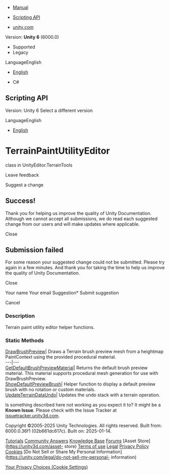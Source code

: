[ ]()

  * [Manual](../Manual/index.html)
  * [Scripting API](../ScriptReference/index.html)

  * [unity.com](https://unity.com/)

Version: **Unity 6** (6000.0)

  * Supported
  * Legacy

LanguageEnglish

  * [English]()

  * C#

[ ](https://docs.unity3d.com)

## Scripting API

Version: Unity 6 Select a different version

LanguageEnglish

  * [English]()

# TerrainPaintUtilityEditor

class in UnityEditor.TerrainTools

Leave feedback

Suggest a change

## Success!

Thank you for helping us improve the quality of Unity Documentation. Although
we cannot accept all submissions, we do read each suggested change from our
users and will make updates where applicable.

Close

## Submission failed

For some reason your suggested change could not be submitted. Please <a>try
again</a> in a few minutes. And thank you for taking the time to help us
improve the quality of Unity Documentation.

Close

Your name Your email Suggestion* Submit suggestion

Cancel

[ ]()

### Description

Terrain paint utility editor helper functions.

### Static Methods

[DrawBrushPreview](TerrainTools.TerrainPaintUtilityEditor.DrawBrushPreview.html)|
Draws a Terrain brush preview mesh from a heightmap PaintContext using the
provided procedural material.  
---|---  
[GetDefaultBrushPreviewMaterial](TerrainTools.TerrainPaintUtilityEditor.GetDefaultBrushPreviewMaterial.html)|
Returns the default brush preview material. This material supports procedural
mesh generation for use with DrawBrushPreview.  
[ShowDefaultPreviewBrush](TerrainTools.TerrainPaintUtilityEditor.ShowDefaultPreviewBrush.html)|
Helper function to display a default preview brush with no rotation or custom
materials.  
[UpdateTerrainDataUndo](TerrainTools.TerrainPaintUtilityEditor.UpdateTerrainDataUndo.html)|
Updates the undo stack with a terrain operation.  
  
Is something described here not working as you expect it to? It might be a
**Known Issue**. Please check with the Issue Tracker at
[issuetracker.unity3d.com](https://issuetracker.unity3d.com).

Copyright ©2005-2025 Unity Technologies. All rights reserved. Built from:
6000.0.36f1 (02b661dc617c). Built on: 2025-01-14.

[Tutorials](https://unity3d.com/learn) [Community
Answers](https://answers.unity3d.com) [Knowledge
Base](https://support.unity3d.com/hc/en-us)
[Forums](https://forum.unity3d.com) [Asset Store](https://unity3d.com/asset-
store) [Terms of use](https://docs.unity3d.com/Manual/TermsOfUse.html)
[Legal](https://unity.com/legal) [Privacy
Policy](https://unity.com/legal/privacy-policy)
[Cookies](https://unity.com/legal/cookie-policy) [Do Not Sell or Share My
Personal Information](https://unity.com/legal/do-not-sell-my-personal-
information)

[Your Privacy Choices (Cookie Settings)](javascript:void\(0\);)


